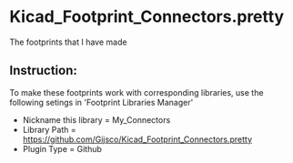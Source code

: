 # Kicad_Footprint_Connectors.pretty
The footprints that I have made

## Instruction:
To make these footprints work with corresponding libraries, use the following setings in 'Footprint Libraries Manager'
 - Nickname this library = My_Connectors
 - Library Path = https://github.com/Gijsco/Kicad_Footprint_Connectors.pretty
 - Plugin Type = Github

